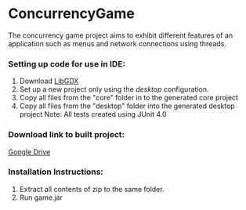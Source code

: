 # ConcurrencyGame
The concurrency game project aims to exhibit different features of an application such as menus and network connections using threads.

### Setting up code for use in IDE:
1. Download [LibGDX](https://libgdx.badlogicgames.com/)
2. Set up a new project only using the *desktop* configuration.
3. Copy all files from the "core" folder in to the generated core project
4. Copy all files from the "desktop" folder into the generated desktop project
Note: All tests created using JUnit 4.0

### Download link to built project:
[Google Drive](https://drive.google.com/file/d/1Mn5ZfavA3z6SN02Wuqu6qbcWXLaiWEa8/view?usp=sharing)

### Installation Instructions:
1. Extract all contents of zip to the same folder.
2. Run game.jar
